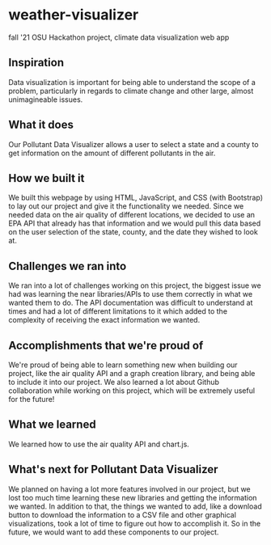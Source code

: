# weather-visualizer
fall '21 OSU Hackathon project, climate data visualization web app

## Inspiration

Data visualization is important for being able to understand the scope of a problem, particularly in regards to climate change and other large, almost unimagineable issues. 

## What it does

Our Pollutant Data Visualizer allows a user to select a state and a county to get information on the amount of different pollutants in the air.

## How we built it

We built this webpage by using HTML, JavaScript, and CSS (with Bootstrap) to lay out our project and give it the functionality we needed. Since we needed data
on the air quality of different locations, we decided to use an EPA API that already has that information and we would pull this data
based on the user selection of the state, county, and the date they wished to look at.

## Challenges we ran into

We ran into a lot of challenges working on this project, the biggest issue we had was learning the near libraries/APIs to use them correctly
in what we wanted them to do. The API documentation was difficult to understand at times and had a lot of different limitations to it which
added to the complexity of receiving the exact information we wanted. 

## Accomplishments that we're proud of

We're proud of being able to learn something new when building our project, like the air quality API and a graph creation library, and being able to include it into our project. We also learned a lot about Github collaboration while working on this project, which will be extremely useful for the future!

## What we learned

We learned how to use the air quality API and chart.js.

## What's next for Pollutant Data Visualizer

We planned on having a lot more features involved in our project, but we lost too much time learning these new libraries and getting the information we wanted. In addition to that, the things we wanted to add, like a download button to download the information to a CSV file and other graphical visualizations, took a lot of time to figure out how to accomplish it. So in the future, we would want to add these components to our project. 
